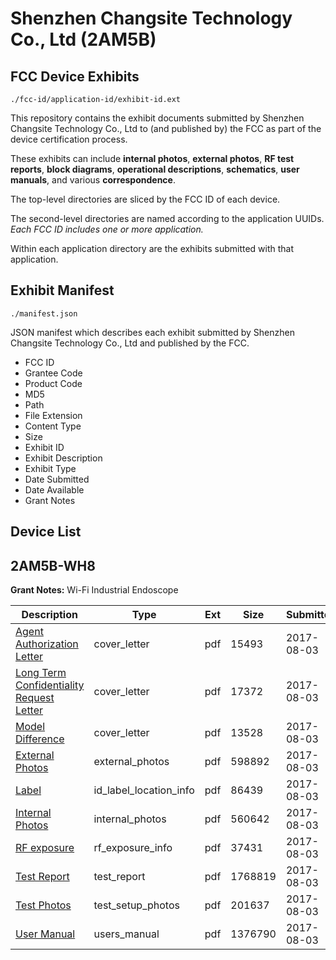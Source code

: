 # Shenzhen Changsite Technology Co., Ltd (2AM5B)
## FCC Device Exhibits

```
./fcc-id/application-id/exhibit-id.ext
```

This repository contains the exhibit documents submitted by Shenzhen Changsite Technology Co., Ltd to (and published by) the FCC as part of the device certification process.

These exhibits can include **internal photos**, **external photos**, **RF test reports**, **block diagrams**, **operational descriptions**, **schematics**, **user manuals**, and various **correspondence**.

The top-level directories are sliced by the FCC ID of each device.

The second-level directories are named according to the application UUIDs. *Each FCC ID includes one or more application.*

Within each application directory are the exhibits submitted with that application. 

## Exhibit Manifest

```
./manifest.json
```

JSON manifest which describes each exhibit submitted by Shenzhen Changsite Technology Co., Ltd and published by the FCC.

- FCC ID
- Grantee Code
- Product Code
- MD5
- Path
- File Extension
- Content Type
- Size
- Exhibit ID
- Exhibit Description
- Exhibit Type
- Date Submitted
- Date Available
- Grant Notes

## Device List
## 2AM5B-WH8
**Grant Notes:** Wi-Fi Industrial Endoscope

| Description | Type | Ext | Size | Submitted | Available |
| ----------- | ---- | --- | ---- | --------- | --------- |
| [Agent Authorization Letter](2AM5B-WH8/cd40e321e398096be2e82856c37f0351/3494871.pdf) | cover_letter | pdf | 15493 | 2017-08-03 | 2017-08-03 |
| [Long Term Confidentiality Request Letter](2AM5B-WH8/cd40e321e398096be2e82856c37f0351/3494876.pdf) | cover_letter | pdf | 17372 | 2017-08-03 | 2017-08-03 |
| [Model Difference](2AM5B-WH8/cd40e321e398096be2e82856c37f0351/3494877.pdf) | cover_letter | pdf | 13528 | 2017-08-03 | 2017-08-03 |
| [External Photos](2AM5B-WH8/cd40e321e398096be2e82856c37f0351/3494873.pdf) | external_photos | pdf | 598892 | 2017-08-03 | 2017-08-03 |
| [Label](2AM5B-WH8/cd40e321e398096be2e82856c37f0351/3494875.pdf) | id_label_location_info | pdf | 86439 | 2017-08-03 | 2017-08-03 |
| [Internal Photos](2AM5B-WH8/cd40e321e398096be2e82856c37f0351/3494874.pdf) | internal_photos | pdf | 560642 | 2017-08-03 | 2017-08-03 |
| [RF exposure](2AM5B-WH8/cd40e321e398096be2e82856c37f0351/3494879.pdf) | rf_exposure_info | pdf | 37431 | 2017-08-03 | 2017-08-03 |
| [Test Report](2AM5B-WH8/cd40e321e398096be2e82856c37f0351/3494882.pdf) | test_report | pdf | 1768819 | 2017-08-03 | 2017-08-03 |
| [Test Photos](2AM5B-WH8/cd40e321e398096be2e82856c37f0351/3494881.pdf) | test_setup_photos | pdf | 201637 | 2017-08-03 | 2017-08-03 |
| [User Manual](2AM5B-WH8/cd40e321e398096be2e82856c37f0351/3494883.pdf) | users_manual | pdf | 1376790 | 2017-08-03 | 2017-08-03 |
